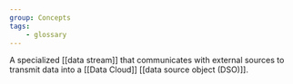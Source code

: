 ```yaml
---
group: Concepts
tags:
    - glossary
---
```

A specialized [[data stream]] that communicates with external sources to transmit data into a [[Data Cloud]] [[data source object (DSO)]].